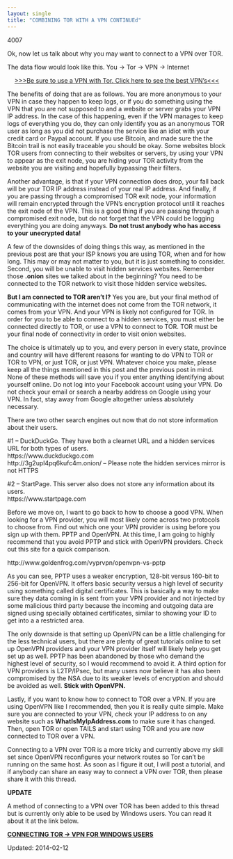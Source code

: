 ```yaml
---
layout: single
title: "COMBINING TOR WITH A VPN CONTINUEd"
---
```

4007



<p>Ok, now let us talk about why you may want to connect to a VPN over TOR.</p>
<p>The data flow would look like this. You -&gt; Tor -&gt; VPN -&gt; Internet</p>
<p style="text-align: center;"><a href="/vpn-comparison-chart/">&gt;&gt;&gt;Be sure to use a VPN with Tor. Click here to see the best VPN’s&lt;&lt;&lt;</a></p>
<p>The benefits of doing that are as follows. You are more anonymous to your VPN in case they happen to keep logs, or if you do something using the VPN that you are not supposed to and a website or server grabs your VPN IP address. In the case of this happening, even if the VPN manages to keep logs of everything you do, they can only identify you as an anonymous TOR user as long as you did not purchase the service like an idiot with your credit card or Paypal account. If you use Bitcoin, and made sure the the Bitcoin trail is not easily traceable you should be okay. Some websites block TOR users from connecting to their websites or servers, by using your VPN to appear as the exit node, you are hiding your TOR activity from the website you are visiting and hopefully bypassing their filters.</p>
<p>Another advantage, is that if your VPN connection does drop, your fall back will be your TOR IP address instead of your real IP address. And finally, if you are passing through a compromised TOR exit node, your information will remain encrypted through the VPN&#8217;s encryption protocol until it reaches the exit node of the VPN. This is a good thing if you are passing through a compromised exit node, but do not forget that the VPN could be logging everything you are doing anyways. <strong>Do not trust anybody who has access to your unecrypted data!</strong></p>
<p>A few of the downsides of doing things this way, as mentioned in the previous post are that your ISP knows you are using TOR, when and for how long. This may or may not matter to you, but it is just something to consider. Second, you will be unable to visit hidden services websites. Remember those <strong>.onion</strong> sites we talked about in the beginning? You need to be connected to the TOR network to visit those hidden service websites.</p>
<p><strong>But I am connected to TOR aren&#8217;t I?</strong> Yes you are, but your final method of communicating with the internet does not come from the TOR network, it comes from your VPN. And your VPN is likely not configured for TOR. In order for you to be able to connect to a hidden services, you must either be connected directly to TOR, or use a VPN to connect to TOR. TOR must be your final node of connectivity in order to visit onion websites.</p>
<p>The choice is ultimately up to you, and every person in every state, province and country will have different reasons for wanting to do VPN to TOR or TOR to VPN, or just TOR, or just VPN. Whatever choice you make, please keep all the things mentioned in this post and the previous post in mind. None of these methods will save you if you enter anything identifying about yourself online. Do not log into your Facebook account using your VPN. Do not check your email or search a nearby address on Google using your VPN. In fact, stay away from Google altogether unless absolutely necessary.</p>
<p>There are two other search engines out now that do not store information about their users.</p>
<p>#1 &#8211; DuckDuckGo. They have both a clearnet URL and a hidden services URL for both types of users.<br />
https://www.duckduckgo.com<br />
http://3g2upl4pq6kufc4m.onion/ &#8211; Please note the hidden services mirror is not HTTPS</p>
<p>#2 &#8211; StartPage. This server also does not store any information about its users.<br />
https://www.startpage.com</p>
<p>Before we move on, I want to go back to how to choose a good VPN. When looking for a VPN provider, you will most likely come across two protocols to choose from. Find out which one your VPN provider is using before you sign up with them. PPTP and OpenVPN. At this time, I am going to highly recommend that you avoid PPTP and stick with OpenVPN providers. Check out this site for a quick comparison.</p>
<p>http://www.goldenfrog.com/vyprvpn/openvpn-vs-pptp</p>
<p>As you can see, PPTP uses a weaker encryption, 128-bit versus 160-bit to 256-bit for OpenVPN. It offers basic security versus a high level of security using something called digital certificates. This is basically a way to make sure they data coming in is sent from your VPN provider and not injected by some malicious third party because the incoming and outgoing data are signed using specially obtained certificates, similar to showing your ID to get into a a restricted area.</p>
<p>The only downside is that setting up OpenVPN can be a little challenging for the less technical users, but there are plenty of great tutorials online to set up OpenVPN providers and your VPN provider itself will likely help you get set up as well. PPTP has been abandoned by those who demand the highest level of security, so I would recommend to avoid it. A third option for VPN providers is L2TP/IPsec, but many users now believe it has also been compromised by the NSA due to its weaker levels of encryption and should be avoided as well. <strong>Stick with OpenVPN.</strong></p>
<p>Lastly, if you want to know how to connect to TOR over a VPN. If you are using OpenVPN like I recommended, then you it is really quite simple. Make sure you are connected to your VPN, check your IP address to on any website such as <strong>WhatIsMyIpAddress.com</strong> to make sure it has changed. Then, open TOR or open TAILS and start using TOR and you are now connected to TOR over a VPN.</p>
<p>Connecting to a VPN over TOR is a more tricky and currently above my skill set since OpenVPN reconfigures your network routes so Tor can&#8217;t be running on the same host. As soon as I figure it out, I will post a tutorial, and if anybody can share an easy way to connect a VPN over TOR, then please share it with this thread.</p>
<p><strong>UPDATE</strong></p>
<p>A method of connecting to a VPN over TOR has been added to this thread but is currently only able to be used by Windows users. You can read it about it at the link below.</p>
<p><a href="/jolly-rogers-security-guide-for-beginners/connecting-tor-vpn-for-windows-users/"><strong>CONNECTING TOR -&gt; VPN FOR WINDOWS USERS</strong></a></p>



Updated: 2014-02-12</span>



